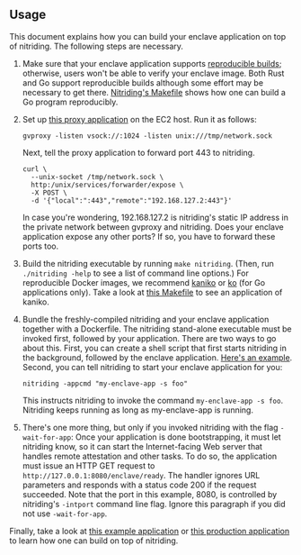 ## Usage

This document explains how you can build your enclave application on top of
nitriding.  The following steps are necessary.

1. Make sure that your enclave application supports [reproducible
   builds](https://reproducible-builds.org); otherwise, users won't be able to
   verify your enclave image.  Both Rust and Go support reproducible builds
   although some effort may be necessary to get there.
   [Nitriding's Makefile](../Makefile) shows how one can build a Go program
   reproducibly.

2. Set up
   [this proxy application](https://github.com/containers/gvisor-tap-vsock/tree/main/cmd/gvproxy)
   on the EC2 host.  Run it as follows:
   ```
   gvproxy -listen vsock://:1024 -listen unix:///tmp/network.sock
   ```
   Next, tell the proxy application to forward port 443 to nitriding.
   ```
   curl \
     --unix-socket /tmp/network.sock \
     http:/unix/services/forwarder/expose \
     -X POST \
     -d '{"local":":443","remote":"192.168.127.2:443"}'
   ```
   In case you're wondering, 192.168.127.2 is nitriding's static IP address in
   the private network between gvproxy and nitriding.  Does your enclave
   application expose any other ports?  If so, you have to forward these ports
   too.

3. Build the nitriding executable by running `make nitriding`.
   (Then, run `./nitriding -help` to see a list of command line options.)
   For reproducible Docker images, we recommend
   [kaniko](https://github.com/GoogleContainerTools/kaniko)
   or
   [ko](https://github.com/ko-build/ko) (for Go applications only).
   Take a look at [this
   Makefile](https://github.com/brave/star-randsrv/blob/05fe45f5a01f2c8fa2a0ab99a6d1e425476adaec/Makefile#L37-L44)
   to see an application of kaniko.

3. Bundle the freshly-compiled nitriding and your enclave application together
   with a Dockerfile.  The nitriding stand-alone executable must be invoked
   first, followed by your application.  There are two ways to go about this.
   First, you can create a shell script that first starts nitriding in the
   background, followed by the enclave application.  [Here's an
   example](../example/start.sh).  Second, you can tell nitriding to start your
   enclave application for you:
   ```
   nitriding -appcmd "my-enclave-app -s foo"
   ```
   This instructs nitriding to invoke the command `my-enclave-app -s foo`.
   Nitriding keeps running as long as my-enclave-app is running.

4. There's one more thing, but only if you invoked nitriding with the flag
   `-wait-for-app`: Once your application is done bootstrapping, it must let
   nitriding know, so it can start the Internet-facing Web server that handles
   remote attestation and other tasks.  To do so, the application must issue an
   HTTP GET request to `http://127.0.0.1:8080/enclave/ready`.  The handler
   ignores URL parameters and responds with a status code 200 if the request
   succeeded.  Note that the port in this example, 8080, is controlled by
   nitriding's `-intport` command line flag.  Ignore this paragraph if you did
   not use `-wait-for-app`.

Finally, take a look at
[this example application](/example)
or
[this production application](https://github.com/brave/star-randsrv/)
to learn how one can build on top of nitriding.
